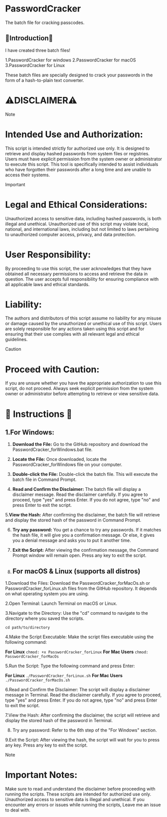 # PasswordCracker 
The batch file for cracking passcodes.

## 🧨Introduction🧨
I have created three batch files!

1.PasswordCracker for windows
2.PasswordCracker for macOS
3.PasswordCracker for Linux

These batch files are specially designed to crack your passwords in the form of a hash-to-plain text converter.
#  ⚠️DISCLAIMER⚠️
> [!NOTE]
> # Intended Use and Authorization:
>This script is intended strictly for authorized use only. It is designed to retrieve and display hashed passwords from system files or registries. Users must have explicit permission from the system owner or administrator to execute this script. This tool is specifically intended to assist individuals who have forgotten their passwords after a long time and are unable to access their systems.

>[!IMPORTANT]
> # Legal and Ethical Considerations:
>Unauthorized access to sensitive data, including hashed passwords, is both illegal and unethical. Unauthorized use of this script may violate local, national, and international laws, including but not limited to laws pertaining to unauthorized computer access, privacy, and data protection.

 # User Responsibility:
By proceeding to use this script, the user acknowledges that they have obtained all necessary permissions to access and retrieve the data in question. The user accepts full responsibility for ensuring compliance with all applicable laws and ethical standards.

 # Liability:
The authors and distributors of this script assume no liability for any misuse or damage caused by the unauthorized or unethical use of this script. Users are solely responsible for any actions taken using this script and for ensuring that their use complies with all relevant legal and ethical guidelines. 

>[!CAUTION]
> # Proceed with Caution:
>If you are unsure whether you have the appropriate authorization to use this script, do not proceed. Always seek explicit permission from the system owner or administrator before attempting to retrieve or view sensitive data.

# 📘 Instructions 📘

## 1.For Windows:

1. **Download the File:** Go to the GitHub repository and download the PasswordCracker_forWindows.bat file.

2. **Locate the File:** Once downloaded, locate the PasswordCracker_forWindows file on your computer.

3. **Double-click the File:** Double-click the batch file. This will execute the batch file in Command Prompt.

4. **Read and Confirm the Disclaimer:** The batch file will display a disclaimer message. Read the disclaimer carefully. If you agree to proceed, type "yes" and press Enter. If you do not agree, type "no" and press Enter to exit the script.

5.**View the Hash:** After confirming the disclaimer, the batch file will retrieve and display the stored hash of the password in Command Prompt.

6. **Try any password:** You get a chance to try any passwords. If it matches the hash file, it will give you a confirmation message. Or else, it gives you a denial message and asks you to put it another time.

7. **Exit the Script:** After viewing the confirmation message, the Command Prompt window will remain open. Press any key to exit the script.

2. ## For macOS & Linux (supports all distros)

1.Download the Files: Download the PasswordCracker_forMacOs.sh or PasswordCracker_forLinux.sh files from the GitHub repository. It depends on what operating system you are using.

2.Open Terminal: Launch Terminal on macOS or Linux.

3.Navigate to the Directory: Use the "cd" command to navigate to the directory where you saved the scripts.

`cd path/to/directory`

4.Make the Script Executable: Make the script files executable using the following command:

**For Linux**
`chmod: +x PasswordCracker_forLinux`
**For Mac Users**
`chmod: PasswordCracker_forMacOs `

5.Run the Script: Type the following command and press Enter:

**For Linux**
`./PasswordCracker_forLinux.sh`
**For Mac Users**
`./PasswordCracker_forMacOs.sh`

6.Read and Confirm the Disclaimer: The script will display a disclaimer message in Terminal. Read the disclaimer carefully. If you agree to proceed, type "yes" and press Enter. If you do not agree, type "no" and press Enter to exit the script.

7.View the Hash: After confirming the disclaimer, the script will retrieve and display the stored hash of the password in Terminal.

8. Try any password: Refer to the 6th step of the "For Windows" section.

9.Exit the Script: After viewing the hash, the script will wait for you to press any key. Press any key to exit the script.

>[!NOTE]
> # Important Notes:
>Make sure to read and understand the disclaimer before proceeding with running the scripts.
>These scripts are intended for authorized use only. Unauthorized access to sensitive data is illegal and unethical.
>If you encounter any errors or issues while running the scripts, Leave me an issue to deal with.








